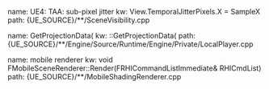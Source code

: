 name: UE4: TAA: sub-pixel jitter
kw: View.TemporalJitterPixels.X = SampleX
path: {UE_SOURCE}/**/SceneVisibility.cpp

name: GetProjectionData(
kw: ::GetProjectionData(
path: {UE_SOURCE}/**/Engine/Source/Runtime/Engine/Private/LocalPlayer.cpp

name: mobile renderer
kw: void FMobileSceneRenderer::Render(FRHICommandListImmediate& RHICmdList)
path: {UE_SOURCE}/**/MobileShadingRenderer.cpp